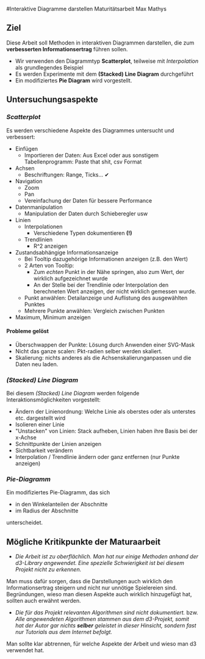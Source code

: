 #Interaktive Diagramme darstellen
Maturitätsarbeit Max Mathys

## Ziel
Diese Arbeit soll Methoden in interaktiven Diagrammen darstellen, die zum **verbesserten Informationsertrag** führen sollen.

- Wir verwenden den Diagrammtyp **Scatterplot**, teilweise mit *Interpolation* als grundlegendes Beispiel
- Es werden Experimente mit dem **(Stacked) Line Diagram** durchgeführt
- Ein modifiziertes **Pie Diagram** wird vorgestellt. 


## Untersuchungsaspekte
### *Scatterplot*
Es werden verschiedene Aspekte des Diagrammes untersucht und verbessert:

- Einfügen
	- Importieren der Daten: Aus Excel oder aus sonstigem Tabellenprogramm: Paste that shit, csv Format
- Achsen
	- Beschriftungen: Range, Ticks... ✔︎
- Navigation
	- Zoom
	- Pan
	- Vereinfachung der Daten für bessere Performance
- Datenmanipulation
	- Manipulation der Daten durch Schieberegler usw
- Linien
	- Interpolationen
		- Verschiedene Typen dokumentieren **(!)**
	- Trendlinien
		- R^2 anzeigen
- Zustandsabhängige Informationsanzeige
	- Bei Tooltip dazugehörige Informationen anzeigen (z.B. den Wert)
	- 2 Arten von Tooltip: 
		- Zum *echten* Punkt in der Nähe springen, also zum Wert, der wirklich aufgezeichnet wurde
		- An der Stelle bei der Trendlinie oder Interpolation den berechneten Wert anzeigen, der nicht wirklich gemessen wurde.
	- Punkt anwählen: Detailanzeige und Auflistung des ausgewählten Punktes
	- Mehrere Punkte anwählen: Vergleich zwischen Punkten
- Maximum, Minimum anzeigen

#### Probleme gelöst
- Überschwappen der Punkte: Lösung durch Anwenden einer SVG-Mask
- Nicht das ganze scalen: Pkt-radien selber werden skaliert.
- Skalierung: nichts anderes als die Achsenskalierunganpassen und die Daten neu laden.

### *(Stacked) Line Diagram*
Bei diesem *(Stacked) Line Diagram* werden folgende Interaktionsmöglichkeiten vorgestellt:

- Ändern der Linienordnung: Welche Linie als oberstes oder als unterstes etc. dargestellt wird
- Isolieren einer Linie
- "Unstacken" von Linien: Stack aufheben, Linien haben ihre Basis bei der x-Achse
- Schnittpunkte der Linien anzeigen
- Sichtbarkeit verändern
- Interpolation / Trendlinie ändern oder ganz entfernen (nur Punkte anzeigen)

### *Pie-Diagramm*
Ein modifiziertes Pie-Diagramm, das sich

- in den Winkelanteilen der Abschnitte
- im Radius der Abschnitte

unterscheidet.

## Mögliche Kritikpunkte der Maturaarbeit

- *Die Arbeit ist zu oberflächlich. Man hat nur einige Methoden anhand der d3-Library angewendet. Eine spezielle Schwierigkeit ist bei diesem Projekt nicht zu erkennen.*

Man muss dafür sorgen, dass die Darstellungen auch wirklich den Informationsertrag steigern und nicht nur unnötige Spielereien sind. Begründungen, wieso man diesen Aspekte auch wirklich hinzugefügt hat, sollten auch erwähnt werden.

- *Die für das Projekt relevanten Algorithmen sind nicht dokumentiert.* bzw. *Alle angewendeten Algorithmen stammen aus dem d3-Projekt, somit hat der Autor gar nichts **selber** geleistet in dieser Hinsicht, sondern fast nur Tutorials aus dem Internet befolgt.*

Man sollte klar abtrennen, für welche Aspekte der Arbeit und wieso man d3 verwendet hat.
